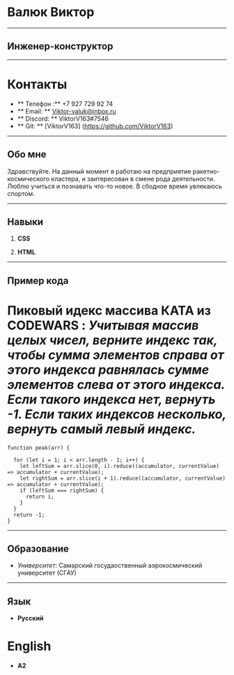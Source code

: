 # Валюк Виктор

*****

## Инженер-конструктор

----

# Контакты

* ** Телефон :** +7 927 729 92 74
* ** Email: ** Viktor-valuk@inbox.ru
* ** Discord: ** ViktorV163#7546
* ** Git: ** [ViktorV163] (https://github.com/ViktorV163)


****

## Обо мне

Здравствуйте. На данный момент я работаю на предприятие ракетно-космического кластера, и заитересован в смене рода деятельности. Люблю учиться и познавать что-то новое. В сбодное время увлекаюсь спортом.

-----

## Навыки

1. **CSS**

2. **HTML**

****

## Пример кода

# Пиковый идекс массива КАТА из CODEWARS :  *Учитывая массив целых чисел, верните индекс так, чтобы сумма элементов справа от этого индекса равнялась сумме элементов слева от этого индекса. Если такого индекса нет, вернуть -1. Если таких индексов несколько, вернуть самый левый индекс.*

```
function peak(arr) {

  for (let i = 1; i < arr.length - 1; i++) {
    let leftSum = arr.slice(0, i).reduce((accumulator, currentValue) => accumulator + currentValue);
    let rightSum = arr.slice(i + 1).reduce((accumulator, currentValue) => accumulator + currentValue);
    if (leftSum === rightSum) {
      return i;
    }
  }
  return -1;
}
```

****

## Образование 

* *Университет*: Самарский госудаоственный аэрокосмический университет (СГАУ)

*****

## Язык

*  **Русский**

# English
+ **А2**
